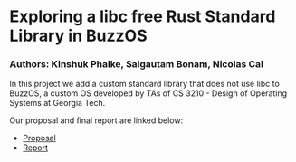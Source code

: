 # Exploring a libc free Rust Standard Library in BuzzOS
### Authors: Kinshuk Phalke, Saigautam Bonam, Nicolas Cai

In this project we add a custom standard library that does not use libc to BuzzOS, a custom OS developed by TAs of CS 3210 - Design of Operating Systems at Georgia Tech.

Our proposal and final report are linked below:
- [Proposal](proposal.pdf)
- [Report](final_report.pdf)

